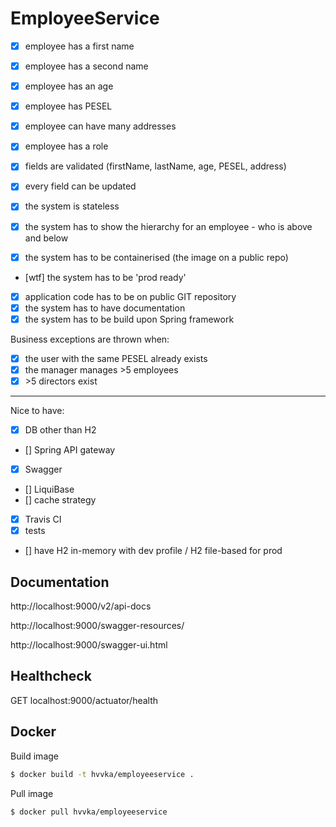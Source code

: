 # EmployeeService

- [x] employee has a first name
- [x] employee has a second name
- [x] employee has an age
- [x] employee has PESEL
- [x] employee can have many addresses
- [x] employee has a role

- [x] fields are validated (firstName, lastName, age, PESEL, address)
- [x] every field can be updated
- [x] the system is stateless

- [x] the system has to show the hierarchy for an employee - who is above and below
- [x] the system has to be containerised (the image on a public repo)
- [wtf] the system has to be 'prod ready' 
- [x] application code has to be on public GIT repository
- [x] the system has to have documentation 
- [x] the system has to be build upon Spring framework

Business exceptions are thrown when:
- [x] the user with the same PESEL already exists
- [x] the manager manages \>5 employees 
- [x] \>5 directors exist

--- 

Nice to have:
- [x] DB other than H2
- [] Spring API gateway
- [x] Swagger
- [] LiquiBase
- [] cache strategy
- [x] Travis CI
- [x] tests
- [] have H2 in-memory with dev profile / H2 file-based for prod

## Documentation

http://localhost:9000/v2/api-docs

http://localhost:9000/swagger-resources/

http://localhost:9000/swagger-ui.html

## Healthcheck

GET localhost:9000/actuator/health

## Docker

Build image
```bash
$ docker build -t hvvka/employeeservice .
```

Pull image
```bash
$ docker pull hvvka/employeeservice
```
